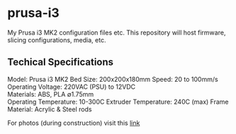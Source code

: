 # prusa-i3
My Prusa i3 MK2 configuration files etc. This repository will host firmware, slicing configurations, media, etc.

## Techical Specifications 

Model: Prusa i3 MK2
Bed Size: 200x200x180mm 
Speed: 20 to 100mm/s		
Operating Voltage:	220VAC (PSU) to 12VDC	
Materials:	ABS, PLA ∅1.75mm	
Operating Temperature: 10-300C
Extruder Temperature: 240C (max)
Frame Material:	Acrylic & Steel rods

For photos (during construction) visit this [link](https://goo.gl/photos/eEifUApouZPRHbiA7)
